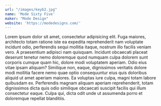 ```yaml
---
url: "/images/keyb2.jpg"
name: 'Mode Sixty Five'
maker: "Mode Design"
website: 'https://modedesigns.com/'
---
```


Lorem ipsum dolor sit amet, consectetur adipisicing elit. Fuga maiores, architecto totam ratione iste ea expedita reprehenderit nam voluptate incidunt odio, perferendis sequi mollitia itaque, nostrum illo facilis veniam vero.
A praesentium adipisci nam quisquam. Incidunt obcaecati placeat deserunt tenetur nemo doloremque quod numquam culpa dolorem sunt corporis cumque quam hic, dolore modi voluptatem aperiam. Odio eius vitae ipsam aliquam?
Similique non, eaque, dignissimos veritatis dolore modi mollitia facere nemo quae optio consequuntur eius quis doloribus aliquid ut amet aperiam maiores. Ea voluptas iure culpa, magni totam labore quibusdam ex.
Perferendis magnam aliquam aperiam reprehenderit, totam dignissimos dicta quis odio similique obcaecati suscipit facilis qui illum consectetur eaque. Culpa qui, dicta odit unde ut assumenda porro et doloremque repellat blanditiis.